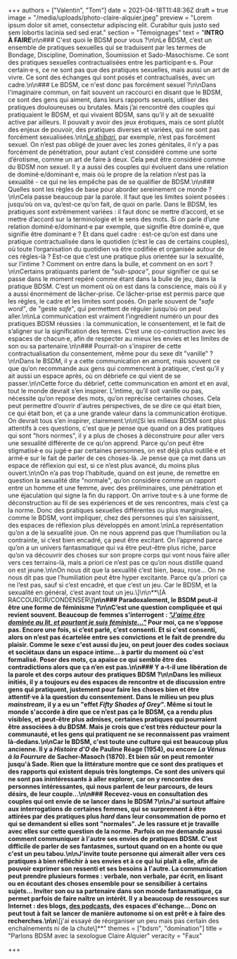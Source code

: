 +++
authors = ["Valentin", "Tom"]
date = 2021-04-18T11:48:36Z
draft = true
image = "/media/uploads/photo-claire-alquier.jpeg"
preview = "Lorem ipsum dolor sit amet, consectetur adipiscing elit. Curabitur quis justo sed sem lobortis lacinia sed sed erat."
section = "Témoignages"
text = "**INTRO À FAIRE**\n\n### C'est quoi le BDSM pour vous ?\n\nLe BDSM, c’est un ensemble de pratiques sexuelles qui se traduisent par les termes de Bondage, Discipline, Domination, Soumission et Sado-Masochisme. Ce sont des pratiques sexuelles contractualisées entre les participant·e·s. Pour certain·e·s, ce ne sont pas que des pratiques sexuelles, mais aussi un art de vivre. Ce sont des échanges qui sont posés et contractualisés, avec un cadre.\n\n### Le BDSM, ce n'est donc pas forcément sexuel ?\n\nDans l'imaginaire commun, on fait souvent un raccourci en disant que le BDSM, ce sont des gens qui aiment, dans leurs rapports sexuels, utiliser des pratiques douloureuses ou brutales. Mais j’ai rencontré des couples qui pratiquaient le BDSM, et qui vivaient BDSM, sans qu’il y ait de sexualité active par ailleurs. Il pouvait y avoir des jeux érotiques, mais ce sont plutôt des enjeux de pouvoir, des pratiques diverses et variées, qui ne sont pas forcément sexualisées.\n\n[Le _shibari_](https://lepointq.com/articles/21-03/dessine-moi-un-fantasme/), par exemple, n’est pas forcément sexuel. On n’est pas obligé de jouer avec les zones génitales, il n’y a pas forcément de pénétration, pour autant c’est considéré comme une sorte d’érotisme, comme un art de faire à deux. Cela peut être considéré comme du BDSM non sexuel. Il y a aussi des couples qui évoluent dans une relation de dominé·e/dominant·e, mais où le propre de la relation n’est pas la sexualité - ce qui ne les empêche pas de se qualifier de BDSM.\n\n### Quelles sont les règles de base pour aborder sereinement ce monde ?\n\nCela passe beaucoup par la parole. Il faut que les limites soient posées : jusqu’où on va, qu’est-ce qu’on fait, de quoi on parle. Dans le BDSM, les pratiques sont extrêmement variées : il faut donc se mettre d’accord, et se mettre d’accord sur la terminologie et le sens des mots. Si on parle d’une relation dominé·e/dominant·e par exemple, que signifie être dominé·e, que signifie être dominant·e ? Et dans quel cadre : est-ce qu’on est dans une pratique contractualisée dans le quotidien (c’est le cas de certains couples), où toute l’organisation du quotidien va être codifiée et organisée autour de ces règles-là ? Est-ce que c’est une pratique plus orientée sur la sexualité, sur l’intime ? Comment on entre dans la bulle, et comment on en sort ?\n\nCertains pratiquants parlent de _\"sub-space\"_, pour signifier ce qui se passe dans le moment repéré comme étant dans la bulle de jeu, dans la pratique BDSM. C’est un moment où on est dans la conscience, mais où il y a aussi énormément de lâcher-prise. Ce lâcher-prise est permis parce que les règles, le cadre et les limites sont posés. On parle souvent de _\"safe word\"_, de \"geste _safe_\", qui permettent de réguler jusqu’où on peut aller.\n\nLa communication est vraiment l’ingrédient numéro un pour des pratiques BDSM réussies : la communication, le consentement, et le fait de s’aligner sur la signification des termes. C’est une co-construction avec les espaces de chacun·e, afin de respecter au mieux les envies et les limites de son ou sa partenaire.\n\n### Pourrait-on s'inspirer de cette contractualisation du consentement, même pour du sexe dit \"vanille\" ?\n\nDans le BSDM, il y a cette communication en amont, mais souvent ce que qu’on recommande aux gens qui commencent à pratiquer, c’est qu’il y ait aussi un espace après, où on débriefe ce qui vient de se passer.\n\nCette force du débrief, cette communication en amont et en aval, tout le monde devrait s’en inspirer. L’intime, qu’il soit vanille ou pas, nécessite qu’on repose des mots, qu’on reprécise certaines choses. Cela peut permettre d’ouvrir d'autres perspectives, de se dire ce qui était bien, ce qui était bon, et ça a une grande valeur dans la communication érotique. On devrait tous s’en inspirer, clairement.\n\n\\[Si les milieux BDSM sont plus attentifs à ces questions, c'est que je pense que quand on a des pratiques qui sont \"hors normes\", il y a plus de choses à déconstruire pour aller vers une sexualité différente de ce qu’on apprend. Parce qu'on peut être stigmatisé·e ou jugé·e par certaines personnes, on est déjà plus outillé·e et armé·e sur le fait de parler de ces choses-là. Je pense que ça met dans un espace de réflexion qui est, si ce n’est plus avancé, du moins plus ouvert.\n\nOn n’a pas trop l’habitude, quand on est jeune, de remettre en question la sexualité dite \"normale\", qu’on considère comme un rapport entre un homme et une femme, avec des préliminaires, une pénétration et une éjaculation qui signe la fin du rapport. On arrive tout·e·s à une forme de déconstruction au fil de ses expériences et de ses rencontres, mais c’est ça la norme. Donc des pratiques sexuelles différentes ou plus marginales, comme le BDSM, vont impliquer, chez des personnes qui s’en saisissent, des espaces de réflexion plus développés en amont.\n\nLa représentation qu’on a de la sexualité joue. On ne nous apprend pas que l’humiliation ou la contrainte, si c’est bien encadré, ça peut être excitant. On l’apprend parce qu’on a un univers fantasmatique qui va être peut-être plus riche, parce qu’on va découvrir des choses sur son propre corps qui vont nous faire aller vers ces terrains-là, mais a priori ce n’est pas ce qu’on nous distille quand on est jeune.\n\nOn nous dit que la sexualité c’est bien, beau, rose... On ne nous dit pas que l’humiliation peut être hyper excitante. Parce qu’a priori ça ne l’est pas, sauf si c’est encadré, et que c’est un jeu. Car le BDSM, et la sexualité en général, c’est avant tout un jeu.\\]\n\n**\\[À RACCOURCIR/CONDENSER\\]**\n\n### Paradoxalement, le BSDM peut-il être une forme de féminisme ?\n\nC’est une question compliquée et qui revient souvent. Beaucoup de femmes s'interrogent : [_\"J'aime être dominée au lit, et pourtant je suis féministe...\"_](https://lepointq.com/articles/20-12/si-j-aime-etre-dominee-par-un-homme-au-lit-suis-je-antifeministe/) Pour moi, ça ne s’oppose pas. Encore une fois, si c’est parlé, c’est consenti. Et si c'est consenti, alors on n’est pas écartelée entre ses convictions et le fait de prendre du plaisir. Comme le sexe c'est aussi du jeu, on peut jouer des codes sociaux et sociétaux dans un espace intime... à partir du moment où c'est formalisé. Poser des mots, ça apaise ce qui semble être des contradictions alors que ça n’en est pas.\n\n### Y a-t-il une libération de la parole et des corps autour des pratiques BDSM ?\n\nDans les milieux initiés, il y a toujours eu des espaces de rencontre et de discussion entre gens qui pratiquent, justement pour faire les choses bien et être attentif·ve à la question du consentement. Dans le milieu un peu plus _mainstream_, il y a eu un \"effet _Fifty Shades of Grey_\". Même si tout le monde s'accorde à dire que ce n’est pas ça le BDSM, ça a rendu plus visibles, et peut-être plus admises, certaines pratiques qui pourraient être associées à du BDSM. Mais je crois que c’est très réducteur pour la communauté, et les gens qui pratiquent ne se reconnaissent pas vraiment là-dedans.\n\nCar le BDSM, c'est toute une culture qui est beaucoup plus ancienne. Il y a _Histoire d'O_ de Pauline Réage (1954), ou encore _La Vénus à la Fourrure_ de Sacher-Masoch (1870). Et bien sûr on peut remonter jusqu'à Sade. Rien que la littérature montre que ce sont des pratiques et des rapports qui existent depuis très longtemps. Ce sont des univers qui ne sont pas inintéressants à aller explorer, car on y rencontre des personnes intéressantes, qui nous parlent de leur parcours, de leurs désirs, de leur couple...\n\n### Recevez-vous en consultation des couples qui ont envie de se lancer dans le BDSM ?\n\nJ'ai surtout affaire aux interrogations de certaines femmes, qui se surprennent à être attirées par des pratiques plus _hard_ dans leur consommation de porno et qui se demandent si elles sont \"normales\". Je les rassure et je travaille avec elles sur cette question de la norme. Parfois on me demande aussi comment communiquer à l'autre ses envies de pratiques BDSM. C'est difficile de parler de ses fantasmes, surtout quand on en a honte ou que c'est un peu tabou.\n\nJ'invite toute personne qui aimerait aller vers ces pratiques à bien réfléchir à ses envies et à ce qui lui plaît à elle, afin de pouvoir exprimer son ressenti et ses besoins à l'autre. La communication peut prendre plusieurs formes : verbale, non verbale, par écrit, en lisant ou en écoutant des choses ensemble pour se sensibilier à certains sujets... Inviter son ou sa partenaire dans son monde fantasmatique, ça permet parfois de faire naître un intérêt. Il y a beaucoup de ressources sur Internet : des blogs, [des podcasts](https://www.arteradio.com/son/615936/la_bande_sm), des espaces d'échange... Donc on peut tout à fait se lancer de manière autonome si on est prêt·e à faire des recherches.\n\n**\\[j'ai essayé de réorganiser un peu mais pas certain des enchaînements ni de la chute\\]**"
themes = ["bdsm", "domination"]
title = "Parlons BDSM avec la sexologue Claire Alquier"
veracity = "Faux"

+++

